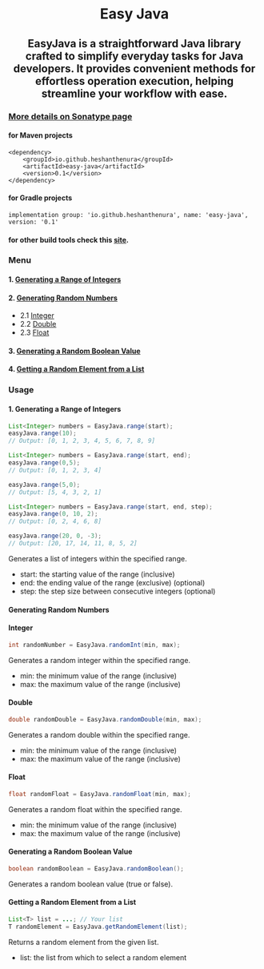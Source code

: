 # <h1 align="center">Easy Java</h1>
## <h2 align="center">EasyJava is a straightforward Java library crafted to simplify everyday tasks for Java developers. It provides convenient methods for effortless operation execution, helping streamline your workflow with ease.</h2>
### [More details on Sonatype page](https://central.sonatype.com/artifact/io.github.heshanthenura/easy-java)
#### for Maven projects
```
<dependency>
    <groupId>io.github.heshanthenura</groupId>
    <artifactId>easy-java</artifactId>
    <version>0.1</version>
</dependency>
```
#### for Gradle projects
```
implementation group: 'io.github.heshanthenura', name: 'easy-java', version: '0.1'
```
#### for other build tools check this [site](https://central.sonatype.com/artifact/io.github.heshanthenura/easy-java).

### Menu
#### 1. [Generating a Range of Integers](#generating-a-range-of-integers-1)
#### 2. [Generating Random Numbers](#generating-random-numbers)
 - 2.1 [Integer](#integer)
 - 2.2 [Double](#double)
 - 2.3 [Float](#float)
#### 3. [Generating a Random Boolean Value](#generating-a-random-boolean-value)
#### 4. [Getting a Random Element from a List](#getting-a-random-element-from-a-list)

### Usage

#### 1. Generating a Range of Integers
```java 
List<Integer> numbers = EasyJava.range(start);
easyJava.range(10);
// Output: [0, 1, 2, 3, 4, 5, 6, 7, 8, 9]

List<Integer> numbers = EasyJava.range(start, end);
easyJava.range(0,5);
// Output: [0, 1, 2, 3, 4]

easyJava.range(5,0);
// Output: [5, 4, 3, 2, 1]

List<Integer> numbers = EasyJava.range(start, end, step);
easyJava.range(0, 10, 2);
// Output: [0, 2, 4, 6, 8]

easyJava.range(20, 0, -3);
// Output: [20, 17, 14, 11, 8, 5, 2]
```
Generates a list of integers within the specified range.

* start: the starting value of the range (inclusive)
* end: the ending value of the range (exclusive) (optional)
* step: the step size between consecutive integers (optional)

#### Generating Random Numbers
#### Integer
```java
int randomNumber = EasyJava.randomInt(min, max);
```
Generates a random integer within the specified range.

* min: the minimum value of the range (inclusive)
* max: the maximum value of the range (inclusive)

#### Double
```java
double randomDouble = EasyJava.randomDouble(min, max);
```
Generates a random double within the specified range.

* min: the minimum value of the range (inclusive)
* max: the maximum value of the range (inclusive)

#### Float
```java
float randomFloat = EasyJava.randomFloat(min, max);
```
Generates a random float within the specified range.

* min: the minimum value of the range (inclusive)
* max: the maximum value of the range (inclusive)

#### Generating a Random Boolean Value
```java
boolean randomBoolean = EasyJava.randomBoolean();
```
Generates a random boolean value (true or false).

#### Getting a Random Element from a List
```java
List<T> list = ...; // Your list
T randomElement = EasyJava.getRandomElement(list);
```
Returns a random element from the given list.

* list: the list from which to select a random element